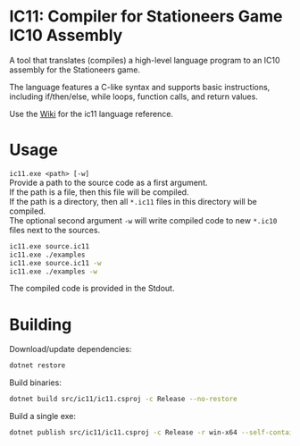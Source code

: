 # IC11: Compiler for Stationeers Game IC10 Assembly

A tool that translates (compiles) a high-level language program to an IC10 assembly for the Stationeers game. 

The language features a C-like syntax and supports basic instructions, including if/then/else, while loops, function calls, and return values.

Use the [Wiki](https://github.com/Raibo/ic11/wiki) for the ic11 language reference.

# Usage

`ic11.exe <path> [-w]`  
Provide a path to the source code as a first argument.  
If the path is a file, then this file will be compiled.  
If the path is a directory, then all `*.ic11` files in this directory will be compiled.  
The optional second argument `-w` will write compiled code to new `*.ic10` files next to the sources.  
```bash
ic11.exe source.ic11
ic11.exe ./examples
ic11.exe source.ic11 -w
ic11.exe ./examples -w
```

The compiled code is provided in the Stdout.

# Building

Download/update dependencies:
```bash
dotnet restore
```

Build binaries:
```bash
dotnet build src/ic11/ic11.csproj -c Release --no-restore
```

Build a single exe:
```bash
dotnet publish src/ic11/ic11.csproj -c Release -r win-x64 --self-contained -p:PublishSingleFile=true -o ./publish
```
